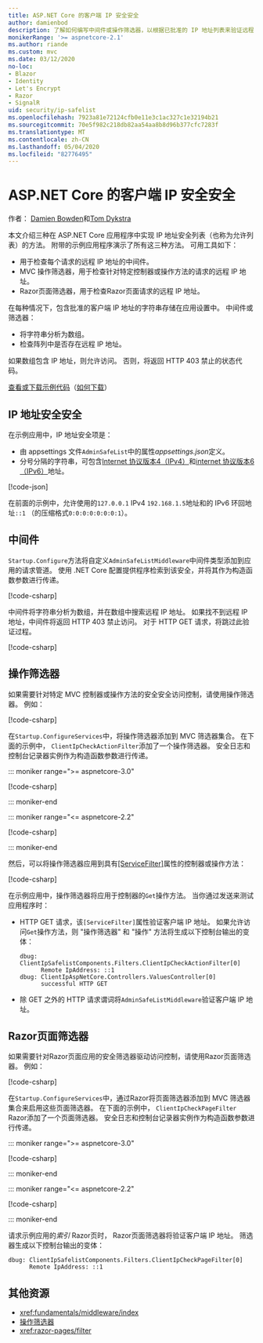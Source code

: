 ```yaml
---
title: ASP.NET Core 的客户端 IP 安全安全
author: damienbod
description: 了解如何编写中间件或操作筛选器，以根据已批准的 IP 地址列表来验证远程 IP 地址。
monikerRange: '>= aspnetcore-2.1'
ms.author: riande
ms.custom: mvc
ms.date: 03/12/2020
no-loc:
- Blazor
- Identity
- Let's Encrypt
- Razor
- SignalR
uid: security/ip-safelist
ms.openlocfilehash: 7923a81e72124cfb0e11e3c1ac327c1e32194b21
ms.sourcegitcommit: 70e5f982c218db82aa54aa8b8d96b377cfc7283f
ms.translationtype: MT
ms.contentlocale: zh-CN
ms.lasthandoff: 05/04/2020
ms.locfileid: "82776495"
---
```

# <a name="client-ip-safelist-for-aspnet-core"></a>ASP.NET Core 的客户端 IP 安全安全

作者： [Damien Bowden](https://twitter.com/damien_bod)和[Tom Dykstra](https://github.com/tdykstra)
 
本文介绍三种在 ASP.NET Core 应用程序中实现 IP 地址安全列表（也称为允许列表）的方法。 附带的示例应用程序演示了所有这三种方法。 可用工具如下：

* 用于检查每个请求的远程 IP 地址的中间件。
* MVC 操作筛选器，用于检查针对特定控制器或操作方法的请求的远程 IP 地址。
* Razor页面筛选器，用于检查Razor页面请求的远程 IP 地址。

在每种情况下，包含批准的客户端 IP 地址的字符串存储在应用设置中。 中间件或筛选器：

* 将字符串分析为数组。 
* 检查阵列中是否存在远程 IP 地址。

如果数组包含 IP 地址，则允许访问。 否则，将返回 HTTP 403 禁止的状态代码。

[查看或下载示例代码](https://github.com/dotnet/AspNetCore.Docs/tree/master/aspnetcore/security/ip-safelist/samples)（[如何下载](xref:index#how-to-download-a-sample)）

## <a name="ip-address-safelist"></a>IP 地址安全安全

在示例应用中，IP 地址安全项是：

* 由 appsettings 文件`AdminSafeList`中的属性*appsettings.json*定义。
* 分号分隔的字符串，可包含[Internet 协议版本4（IPv4）](https://wikipedia.org/wiki/IPv4)和[internet 协议版本6（IPv6）](https://wikipedia.org/wiki/IPv6)地址。

[!code-json[](ip-safelist/samples/3.x/ClientIpAspNetCore/appsettings.json?range=1-3&highlight=2)]

在前面的示例中，允许使用的`127.0.0.1` IPv4 `192.168.1.5`地址和的 IPv6 环回地址`::1` （的压缩格式`0:0:0:0:0:0:0:1`）。

## <a name="middleware"></a>中间件

`Startup.Configure`方法将自定义`AdminSafeListMiddleware`中间件类型添加到应用的请求管道。 使用 .NET Core 配置提供程序检索到该安全，并将其作为构造函数参数进行传递。

[!code-csharp[](ip-safelist/samples/3.x/ClientIpAspNetCore/Startup.cs?name=snippet_ConfigureAddMiddleware)]

中间件将字符串分析为数组，并在数组中搜索远程 IP 地址。 如果找不到远程 IP 地址，中间件将返回 HTTP 403 禁止访问。 对于 HTTP GET 请求，将跳过此验证过程。

[!code-csharp[](ip-safelist/samples/Shared/ClientIpSafelistComponents/Middlewares/AdminSafeListMiddleware.cs?name=snippet_ClassOnly)]

## <a name="action-filter"></a>操作筛选器

如果需要针对特定 MVC 控制器或操作方法的安全安全访问控制，请使用操作筛选器。 例如：

[!code-csharp[](ip-safelist/samples/Shared/ClientIpSafelistComponents/Filters/ClientIpCheckActionFilter.cs?name=snippet_ClassOnly)]

在`Startup.ConfigureServices`中，将操作筛选器添加到 MVC 筛选器集合。 在下面的示例中， `ClientIpCheckActionFilter`添加了一个操作筛选器。 安全日志和控制台记录器实例作为构造函数参数进行传递。

::: moniker range=">= aspnetcore-3.0"

[!code-csharp[](ip-safelist/samples/3.x/ClientIpAspNetCore/Startup.cs?name=snippet_ConfigureServicesActionFilter)]

::: moniker-end

::: moniker range="<= aspnetcore-2.2"

[!code-csharp[](ip-safelist/samples/2.x/ClientIpAspNetCore/Startup.cs?name=snippet_ConfigureServicesActionFilter)]

::: moniker-end

然后，可以将操作筛选器应用到具有[[ServiceFilter]](xref:Microsoft.AspNetCore.Mvc.ServiceFilterAttribute)属性的控制器或操作方法：

[!code-csharp[](ip-safelist/samples/3.x/ClientIpAspNetCore/Controllers/ValuesController.cs?name=snippet_ActionFilter&highlight=1)]

在示例应用中，操作筛选器将应用于控制器的`Get`操作方法。 当你通过发送来测试应用程序时：

* HTTP GET 请求，该`[ServiceFilter]`属性验证客户端 IP 地址。 如果允许访问`Get`操作方法，则 "操作筛选器" 和 "操作" 方法将生成以下控制台输出的变体：

    ```
    dbug: ClientIpSafelistComponents.Filters.ClientIpCheckActionFilter[0]
          Remote IpAddress: ::1
    dbug: ClientIpAspNetCore.Controllers.ValuesController[0]
          successful HTTP GET    
    ```

* 除 GET 之外的 HTTP 请求谓词将`AdminSafeListMiddleware`验证客户端 IP 地址。

## <a name="razor-pages-filter"></a>Razor页面筛选器

如果需要针对Razor页面应用的安全筛选器驱动访问控制，请使用Razor页面筛选器。 例如：

[!code-csharp[](ip-safelist/samples/Shared/ClientIpSafelistComponents/Filters/ClientIpCheckPageFilter.cs?name=snippet_ClassOnly)]

在`Startup.ConfigureServices`中，通过Razor将页面筛选器添加到 MVC 筛选器集合来启用这些页面筛选器。 在下面的示例中， `ClientIpCheckPageFilter` Razor添加了一个页面筛选器。 安全日志和控制台记录器实例作为构造函数参数进行传递。

::: moniker range=">= aspnetcore-3.0"

[!code-csharp[](ip-safelist/samples/3.x/ClientIpAspNetCore/Startup.cs?name=snippet_ConfigureServicesPageFilter)]

::: moniker-end

::: moniker range="<= aspnetcore-2.2"

[!code-csharp[](ip-safelist/samples/2.x/ClientIpAspNetCore/Startup.cs?name=snippet_ConfigureServicesPageFilter)]

::: moniker-end

请求示例应用的*索引* Razor页时， Razor页面筛选器将验证客户端 IP 地址。 筛选器生成以下控制台输出的变体：

```
dbug: ClientIpSafelistComponents.Filters.ClientIpCheckPageFilter[0]
      Remote IpAddress: ::1
```

## <a name="additional-resources"></a>其他资源

* <xref:fundamentals/middleware/index>
* [操作筛选器](xref:mvc/controllers/filters#action-filters)
* <xref:razor-pages/filter>
